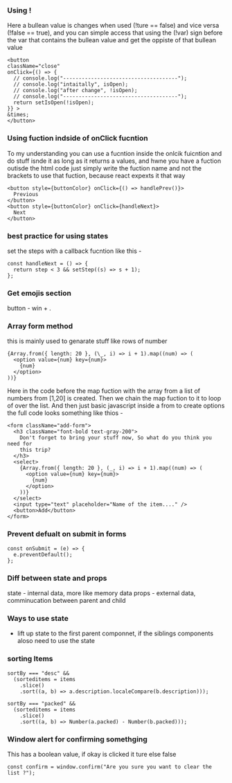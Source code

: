 ### Using !

Here a bullean value is changes when used (!ture == false) and vice versa (!false == true), and you can simple access that using the (!var) sign before the var that contains the bullean value and get the oppiste of that bullean value

    <button
    className="close"
    onClick={() => {
      // console.log("-------------------------------------");
      // console.log("intaitally", isOpen);
      // console.log("after change", !isOpen);
      // console.log("-------------------------------------");
      return setIsOpen(!isOpen);
    }} >
    &times;
    </button>

### Using fuction indside of onClick fucntion

To my understanding you can use a fucntion inside the onlcik fuicntion and do stuff isnde it as long as it returns a values, and hwne you have a fuction outisde the html code just simply write the fuction name and not the brackets to use that fuction, because react expexts it that way

    <button style={buttonColor} onClick={() => handlePrev()}>
      Previous
    </button>
    <button style={buttonColor} onClick={handleNext}>
      Next
    </button>

### best practice for using states

set the steps with a callback fucntion like this -

    const handleNext = () => {
      return step < 3 && setStep((s) => s + 1);
    };

### Get emojis section

button - win + .

### Array form method

this is mainly used to genarate stuff like rows of number

    {Array.from({ length: 20 }, (\_, i) => i + 1).map((num) => (
      <option value={num} key={num}>
        {num}
      </option>
    ))}

Here in the code before the map fuction with the array from a list of numbers from [1,20] is created.
Then we chain the map fuction to it to loop of over the list.
And then just basic javascript inside a from to create options
the full code looks something like thios -

    <form className="add-form">
      <h3 className="font-bold text-gray-200">
        Don't forget to bring your stuff now, So what do you think you need for
        this trip?
      </h3>
      <select>
        {Array.from({ length: 20 }, (_, i) => i + 1).map((num) => (
          <option value={num} key={num}>
            {num}
          </option>
        ))}
      </select>
      <input type="text" placeholder="Name of the item...." />
      <button>Add</button>
    </form>

### Prevent defualt on submit in forms

    const onSubmit = (e) => {
      e.preventDefault();
    };

### Diff between state and props

state - internal data, more like memory data
props - external data, comminucation between parent and child

### Ways to use state

- lift up state to the first parent componnet, if the siblings components aloso need to use the state

### sorting Items

    sortBy === "desc" &&
      (sorteditems = items
        .slice()
        .sort((a, b) => a.description.localeCompare(b.description)));

    sortBy === "packed" &&
      (sorteditems = items
        .slice()
        .sort((a, b) => Number(a.packed) - Number(b.packed)));

### Window alert for confirming somethging

This has a boolean value, if okay is clicked it ture else false

    const confirm = window.confirm("Are you sure you want to clear the list ?");

